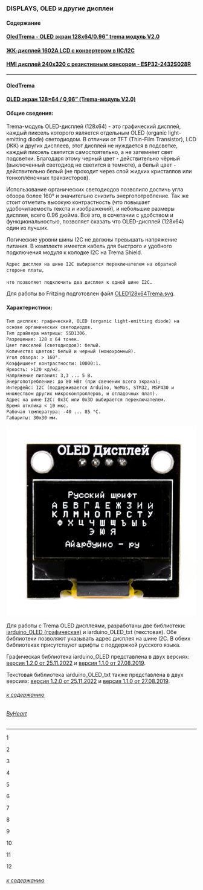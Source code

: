 ### DISPLAYS, OLED и другие дисплеи

#### Содержание

#### [OledTrema - OLED экран 128x64/0.96" trema модуль V2.0](#oledtrema)

#### [ЖК-дисплей 1602A LCD с конвертером в IIC/I2C](zhk-displej-1602a-lcd-s-konverterom-v-iici2c/zhk-displej-1602a-lcd-s-konverterom-v-iici2c.md)

#### [HMI дисплей 240x320 с резистивным сенсором - ESP32-2432S028R](hmi-displej-240x320-s-rezistivnym-sensorom-esp32-2432s028r/hmi-displej-240x320-s-rezistivnym-sensorom-esp32-2432s028r.md)

---

#### OledTrema
#### [OLED экран 128×64 / 0,96” (Trema-модуль V2.0)](https://wiki.iarduino.ru/page/OLED_trema/)

#### Общие сведения:

Trema-модуль OLED-дисплей (128x64) - это графический дисплей, каждый пиксель которого является отдельным OLED (organic light-emitting diode) светодиодом. В отличии от TFT (Thin-Film Transistor), LCD (ЖК) и других дисплеев, этот дисплей не нуждается в подсветке, каждый пиксель светится самостоятельно, а не затемняет свет подсветки. Благодаря этому черный цвет - действительно чёрный (выключенный светодиод не светится в темноте), а белый цвет - действительно белый (не проходит через слой жидких кристаллов или тонкоплёночных транзисторов).

Использование органических светодиодов позволило достичь угла обзора более 160° и значительно снизить энергопотребление. Так же стоит отметить высокую контрастность (что повышает удобочитаемость текста и изображений), и небольшие размеры дисплея, всего 0.96 дюйма. Всё это, в сочетании с удобством и функциональностью, позволяет сказать что OLED-дисплей (128x64) один из лучших.

Логические уровни шины I2C не должны превышать напряжение питания. В комплекте имеется кабель для быстрого и удобного подключения модуля к колодке I2C на Trema Shield.

```
Адрес дисплея на шине I2C выбирается переключателем на обратной стороне платы, 

что позволяет подключить два дисплея к одной шине I2C. 
```
Для работы во Fritzing подготовлен файл [OLED128x64Trema.svg](OLED128x64Trema/OLED128x64Trema.svg).

#### Характеристики:

```
Тип дисплея: графический, OLED (organic light-emitting diode) на основе органических светодиодов.
Тип драйвера матрицы: SSD1306.
Разрешение: 128 x 64 точек.
Цвет пикселей (светодиодов): белый.
Количество цветов: белый и черный (монохромный).
Угол обзора: > 160°.
Коэффициент контрастности: 10000:1.
Яркость: >120 кд/м2.
Напряжение питания: 3,3 ... 5 В.
Энергопотребление: до 80 мВт (при свечении всего экрана);
Интерфейс: I2C (поддерживается Arduino, WeMos, STM32, MSP430 и множеством других микроконтроллеров, и отладочных плат).
Адрес на шине I2C: 0x3C или 0x3D выбирается переключателем.
Время отклика < 10 мкс.
Рабочая температура: -40 ... 85 °С.
Габариты: 30x30 мм.
```

![](OLED128x64Trema/oled-displej.jpg)

Для работы с Trema OLED дисплеями, разработаны две библиотеки: [iarduino_OLED (графическая)](https://iarduino.ru/file/340.html) и iarduino_OLED_txt (текстовая). Обе библиотеки позволяют указывать адрес дисплея на шине I2C. В обеих библиотеках присутствуют шрифты с поддержкой русского языка.

Графическая библиотека iarduino_OLED представлена в двух версиях: [версия 1.2.0 от 25.11.2022](OLED128x64Trema/iarduino_OLED-1.2.0/README.md) и [версия 1.1.0 от 27.08.2019](OLED128x64Trema/iarduino_OLED-1.1.0/README.md).

Текстовая библиотека iarduino_OLED_txt также представлена в двух версиях: [версия 1.2.0 от 25.11.2022](OLED128x64Trema/iarduino_OLED_txt-1.2.0/README.md) и [версия 1.1.0 от 27.08.2019](OLED128x64Trema/iarduino_OLED_txt-1.1.0/README.md).




###### [к содержанию](#%D1%81%D0%BE%D0%B4%D0%B5%D1%80%D0%B6%D0%B0%D0%BD%D0%B8%D0%B5)

###### [ByHeart](../README.md)

---

1

2

3

4

5

6

7

8

9

10

11

12


###### [к содержанию](#%D1%81%D0%BE%D0%B4%D0%B5%D1%80%D0%B6%D0%B0%D0%BD%D0%B8%D0%B5)

